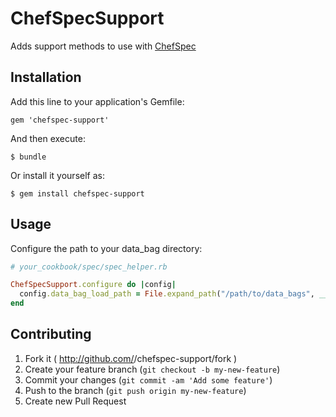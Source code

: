 # ChefSpecSupport

Adds support methods to use with [ChefSpec](http://code.sethvargo.com/chefspec/)

## Installation

Add this line to your application's Gemfile:

    gem 'chefspec-support'

And then execute:

    $ bundle

Or install it yourself as:

    $ gem install chefspec-support

## Usage

Configure the path to your data_bag directory:

```ruby
# your_cookbook/spec/spec_helper.rb

ChefSpecSupport.configure do |config|
  config.data_bag_load_path = File.expand_path("/path/to/data_bags", __FILE__)
end

```

## Contributing

1. Fork it ( http://github.com/<my-github-username>/chefspec-support/fork )
2. Create your feature branch (`git checkout -b my-new-feature`)
3. Commit your changes (`git commit -am 'Add some feature'`)
4. Push to the branch (`git push origin my-new-feature`)
5. Create new Pull Request

